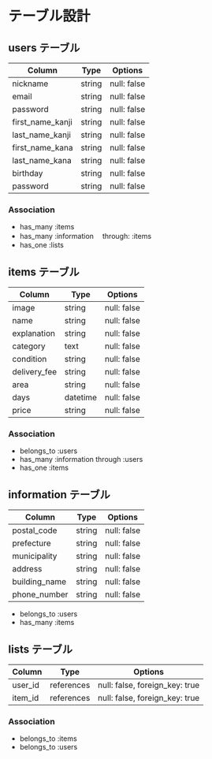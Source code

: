 # テーブル設計

## users テーブル

| Column              | Type   | Options     |
| ------------------- | ------ | ----------- |
| nickname            | string | null: false |
| email               | string | null: false |
| password            | string | null: false |
| first_name_kanji    | string | null: false |
| last_name_kanji     | string | null: false |
| first_name_kana     | string | null: false |
| last_name_kana      | string | null: false |
| birthday            | string | null: false |
| password            | string | null: false |



### Association

- has_many :items
- has_many :information 　through: :items
- has_one :lists

## items テーブル

| Column              | Type   | Options     |
| ------------------- | ------ | ----------- |
| image               | string | null: false |
| name                | string | null: false |
| explanation         | string | null: false |
| category            | text   | null: false |
| condition           | string | null: false |
| delivery_fee        | string | null: false |
| area                | string | null: false |
| days                |datetime| null: false |
| price               | string | null: false |


### Association

- belongs_to :users
- has_many :information through :users
- has_one :items
## information テーブル

| Column              | Type   | Options     |
| ------------------- | ------ | ----------- |
| postal_code         | string | null: false |
| prefecture          | string | null: false |
| municipality        | string | null: false |
| address             | string | null: false |
| building_name       | string | null: false |
| phone_number        | string | null: false |



- belongs_to :users
- has_many   :items

## lists テーブル

| Column  | Type       | Options                        |
| ------- | ---------- | ------------------------------ |
| user_id | references | null: false, foreign_key: true |
| item_id | references | null: false, foreign_key: true |

### Association

- belongs_to :items
- belongs_to :users
